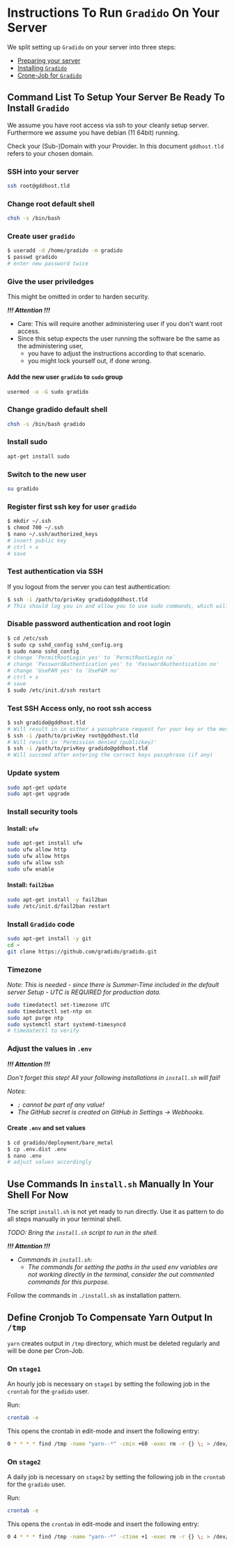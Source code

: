 
# Instructions To Run `Gradido` On Your Server

We split setting up `Gradido` on your server into three steps:

- [Preparing your server](#command-list-to-setup-your-server-be-ready-to-install-gradido)
- [Installing `Gradido`](#use-commands-in-installsh-manually-in-your-shell-for-now)
- [Crone-Job for `Gradido`](#define-cronjob-to-compensate-yarn-output-in-tmp)

## Command List To Setup Your Server Be Ready To Install `Gradido`

We assume you have root access via ssh to your cleanly setup server.
Furthermore we assume you have debian (11 64bit) running.

Check your (Sub-)Domain with your Provider.
In this document `gddhost.tld` refers to your chosen domain.

### SSH into your server

```bash
ssh root@gddhost.tld
```

### Change root default shell

```bash
chsh -s /bin/bash
```

### Create user `gradido`

```bash
$ useradd -d /home/gradido -m gradido
$ passwd gradido
# enter new password twice
```

### Give the user priviledges

This might be omitted in order to harden security.

***!!! Attention !!!***

- Care: This will require another administering user if you don't want root access.
- Since this setup expects the user running the software be the same as the administering user,
  - you have to adjust the instructions according to that scenario.
  - you might lock yourself out, if done wrong.

#### Add the new user `gradido` to `sudo` group

```bash
usermod -a -G sudo gradido
```

### Change gradido default shell

```bash
chsh -s /bin/bash gradido
```

### Install sudo

```bash
apt-get install sudo
```

### Switch to the new user

```bash
su gradido
```

### Register first ssh key for user `gradido`

```bash
$ mkdir ~/.ssh
$ chmod 700 ~/.ssh
$ nano ~/.ssh/authorized_keys
# insert public key
# ctrl + x
# save
```

### Test authentication via SSH

If you logout from the server you can test authentication:

```bash
$ ssh -i /path/to/privKey gradido@gddhost.tld
# This should log you in and allow you to use sudo commands, which will require the user's password
```

### Disable password authentication and root login

```bash
$ cd /etc/ssh
$ sudo cp sshd_config sshd_config.org
$ sudo nano sshd_config
# change 'PermitRootLogin yes' to `PermitRootLogin no`
# change 'PasswordAuthentication yes' to 'PasswordAuthentication no'
# change 'UsePAM yes' to 'UsePAM no'
# ctrl + x
# save
$ sudo /etc/init.d/ssh restart
```

### Test SSH Access only, no root ssh access

```bash
$ ssh gradido@gddhost.tld
# Will result in in either a passphrase request for your key or the message 'Permission denied (publickey)'
$ ssh -i /path/to/privKey root@gddhost.tld
# Will result in 'Permission denied (publickey)'
$ ssh -i /path/to/privKey gradido@gddhost.tld
# Will succeed after entering the correct keys passphrase (if any)
```

### Update system

```bash
sudo apt-get update
sudo apt-get upgrade
```

### Install security tools

#### Install: `ufw`

```bash
sudo apt-get install ufw
sudo ufw allow http
sudo ufw allow https
sudo ufw allow ssh
sudo ufw enable
```

#### Install: `fail2ban`

```bash
sudo apt-get install -y fail2ban
sudo /etc/init.d/fail2ban restart
```

### Install `Gradido` code

```bash
sudo apt-get install -y git
cd ~
git clone https://github.com/gradido/gradido.git
```

### Timezone

*Note: This is needed - since there is Summer-Time included in the default server Setup - UTC is REQUIRED for production data.*

```bash
sudo timedatectl set-timezone UTC
sudo timedatectl set-ntp on
sudo apt purge ntp
sudo systemctl start systemd-timesyncd
# timedatectl to verify
```

### Adjust the values in `.env`

***!!! Attention !!!***

*Don't forget this step!
All your following installations in `install.sh` will fail!*

*Notes:*

- *`;` cannot be part of any value!*
- *The GitHub secret is created on GitHub in Settings -> Webhooks.*

#### Create `.env` and set values

```bash
$ cd gradido/deployment/bare_metal
$ cp .env.dist .env
$ nano .env
# adjust values accordingly
```

## Use Commands In `install.sh` Manually In Your Shell For Now

The script `install.sh` is not yet ready to run directly.
Use it as pattern to do all steps manually in your terminal shell.

*TODO: Bring the `install.sh` script to run in the shell.*

***!!! Attention !!!***

- *Commands in `install.sh`:*
  - *The commands for setting the paths in the used env variables are not working directly in the terminal, consider the out commented commands for this purpose.*

Follow the commands in `./install.sh` as installation pattern.

## Define Cronjob To Compensate Yarn Output In `/tmp`

`yarn` creates output in `/tmp` directory, which must be deleted regularly and will be done per Cron-Job.

### On `stage1`

An hourly job is necessary on `stage1` by setting the following job in the `crontab` for the `gradido` user.

Run:

```bash
crontab -e
```

This opens the crontab in edit-mode and insert the following entry:

```bash
0 * * * * find /tmp -name "yarn--*" -cmin +60 -exec rm -r {} \; > /dev/null
```

### On `stage2`

A daily job is necessary on `stage2` by setting the following job in the `crontab` for the `gradido` user.

Run:

```bash
crontab -e
```

This opens the `crontab` in edit-mode and insert the following entry:

```bash
0 4 * * * find /tmp -name "yarn--*" -ctime +1 -exec rm -r {} \; > /dev/null
```
